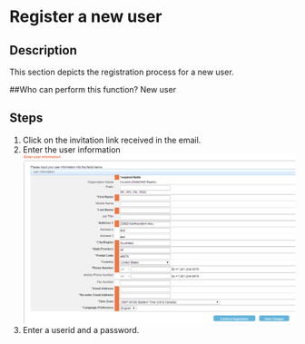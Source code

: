 # Register a new user

## Description
This section depicts the registration process for a new user.

##Who can perform this function?
New user

## Steps
1.	Click on the invitation link received in the email. 
2.	Enter the user information
![](ur-2.png)
3. Enter a userid and a password.

